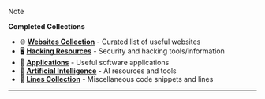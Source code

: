 > [!NOTE]
> **Completed Collections**
> - 🌐 **[Websites Collection](https://github.com/cyb3r-luckysant/COLLECTIONS---/blob/main/WEBSITES--/README.md)** - Curated list of useful websites
> - 🖥️ **[Hacking Resources](https://github.com/cyb3r-luckysant/COLLECTIONS---)** - Security and hacking tools/information
> - 📱 **[Applications](https://github.com/cyb3r-luckysant/COLLECTIONS---/blob/main/APPLICATIONS--/README.md)** - Useful software applications
> - 🤖 **[Artificial Intelligence](https://github.com/cyb3r-luckysant/COLLECTIONS---/blob/main/ARTIFICIAL-INTELLIGENCE--/README.md)** - AI resources and tools
> - 📝 **[Lines Collection](https://github.com/cyb3r-luckysant/COLLECTIONS---/tree/main/LINES--)** - Miscellaneous code snippets and lines

---
